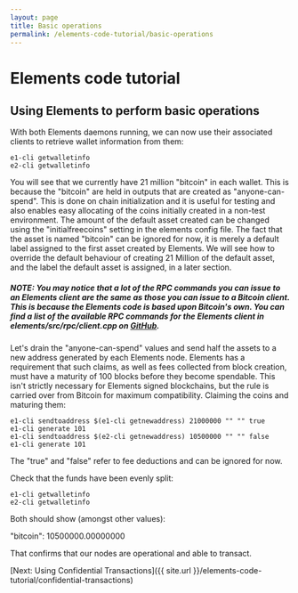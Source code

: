 ```yaml
---
layout: page
title: Basic operations
permalink: /elements-code-tutorial/basic-operations
---
```


# Elements code tutorial

## Using Elements to perform basic operations

With both Elements daemons running, we can now use their associated clients to retrieve wallet information from them:

~~~~
e1-cli getwalletinfo
e2-cli getwalletinfo
~~~~

You will see that we currently have 21 million "bitcoin" in each wallet. This is because the "bitcoin" are held in outputs that are created as "anyone-can-spend". This is done on chain initialization and it is useful for testing and also enables easy allocating of the coins initially created in a non-test environment. The amount of the default asset created can be changed using the "initialfreecoins" setting in the elements config file. The fact that the asset is named "bitcoin" can be ignored for now, it is merely a default label assigned to the first asset created by Elements. We will see how to override the default behaviour of creating 21 Million of the default asset, and the label the default asset is assigned, in a later section.

##### NOTE: You may notice that a lot of the RPC commands you can issue to an Elements client are the same as those you can issue to a Bitcoin client. This is because the Elements code is based upon Bitcoin's own. You can find a list of the available RPC commands for the Elements client in elements/src/rpc/client.cpp on [GitHub](https://github.com/ElementsProject/elements).

Let's drain the "anyone-can-spend" values and send half the assets to a new address generated by each Elements node. Elements has a requirement that such claims, as well as fees collected from block creation, must have a maturity of 100 blocks before they become spendable. This isn't strictly necessary for Elements signed blockchains, but the rule is carried over from Bitcoin for maximum compatibility. Claiming the coins and maturing them:

~~~~
e1-cli sendtoaddress $(e1-cli getnewaddress) 21000000 "" "" true
e1-cli generate 101
e1-cli sendtoaddress $(e2-cli getnewaddress) 10500000 "" "" false
e1-cli generate 101
~~~~

The "true" and "false" refer to fee deductions and can be ignored for now. 

Check that the funds have been evenly split:

~~~~
e1-cli getwalletinfo
e2-cli getwalletinfo
~~~~

Both should show (amongst other values):

<div class="console-output">"bitcoin": 10500000.00000000</div>

That confirms that our nodes are operational and able to transact.

[Next: Using Confidential Transactions]({{ site.url }}/elements-code-tutorial/confidential-transactions)

